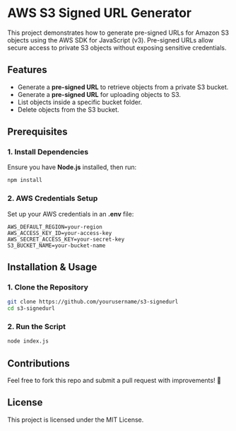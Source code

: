 # AWS S3 Signed URL Generator

This project demonstrates how to generate pre-signed URLs for Amazon S3 objects using the AWS SDK for JavaScript (v3). Pre-signed URLs allow secure access to private S3 objects without exposing sensitive credentials.

## Features
- Generate a **pre-signed URL** to retrieve objects from a private S3 bucket.
- Generate a **pre-signed URL** for uploading objects to S3.
- List objects inside a specific bucket folder.
- Delete objects from the S3 bucket.

## Prerequisites

### 1. Install Dependencies
Ensure you have **Node.js** installed, then run:
```sh
npm install
```

### 2. AWS Credentials Setup
Set up your AWS credentials in an **.env** file:
```
AWS_DEFAULT_REGION=your-region
AWS_ACCESS_KEY_ID=your-access-key
AWS_SECRET_ACCESS_KEY=your-secret-key
S3_BUCKET_NAME=your-bucket-name
```

## Installation & Usage

### 1. Clone the Repository
```sh
git clone https://github.com/yourusername/s3-signedurl
cd s3-signedurl
```

### 2. Run the Script
```sh
node index.js
```

## Contributions
Feel free to fork this repo and submit a pull request with improvements! 🚀

## License
This project is licensed under the MIT License.

